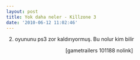 ```yaml
---
layout: post
title: Yok daha neler - Killzone 3
date: '2010-06-12 11:02:46'
---
```


2. oyununu ps3 zor kaldırıyormuş. Bu nolur kim bilir
<p style="text-align: center;">[gametrailers 101188 nolink]</p>